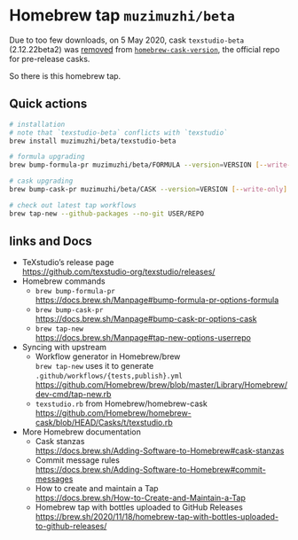 # Homebrew tap `muzimuzhi/beta`

Due to too few downloads, on 5 May 2020, cask `texstudio-beta` (2.12.22beta2) was [removed] from [`homebrew-cask-version`][homebrew-cask-version], the official repo for pre-release casks.

So there is this homebrew tap.

## Quick actions

```bash
# installation
# note that `texstudio-beta` conflicts with `texstudio`
brew install muzimuzhi/beta/texstudio-beta

# formula upgrading
brew bump-formula-pr muzimuzhi/beta/FORMULA --version=VERSION [--write-only]

# cask upgrading
brew bump-cask-pr muzimuzhi/beta/CASK --version=VERSION [--write-only]

# check out latest tap workflows
brew tap-new --github-packages --no-git USER/REPO
```

## links and Docs

- TeXstudio’s release page \
  https://github.com/texstudio-org/texstudio/releases/
- Homebrew commands
  - `brew bump-formula-pr` \
    https://docs.brew.sh/Manpage#bump-formula-pr-options-formula
  - `brew bump-cask-pr` \
    https://docs.brew.sh/Manpage#bump-cask-pr-options-cask
  - `brew tap-new` \
    https://docs.brew.sh/Manpage#tap-new-options-userrepo
- Syncing with upstream
  - Workflow generator in Homebrew/brew \
    `brew tap-new` uses it to generate `.github/workflows/{tests,publish}.yml` \
    https://github.com/Homebrew/brew/blob/master/Library/Homebrew/dev-cmd/tap-new.rb
  - `texstudio.rb` from Homebrew/homebrew-cask \
    https://github.com/Homebrew/homebrew-cask/blob/HEAD/Casks/t/texstudio.rb
- More Homebrew documentation
  - Cask stanzas \
    https://docs.brew.sh/Adding-Software-to-Homebrew#cask-stanzas
  - Commit message rules \
    https://docs.brew.sh/Adding-Software-to-Homebrew#commit-messages
  - How to create and maintain a Tap \
    https://docs.brew.sh/How-to-Create-and-Maintain-a-Tap
  - Homebrew tap with bottles uploaded to GitHub Releases \
    https://brew.sh/2020/11/18/homebrew-tap-with-bottles-uploaded-to-github-releases/

[removed]:
    https://github.com/Homebrew/homebrew-cask-versions/commit/4f03b850c8ca7407b42490a3a53c1c215ebc6d5d
[homebrew-cask-version]:
    https://github.com/Homebrew/homebrew-cask-versions
